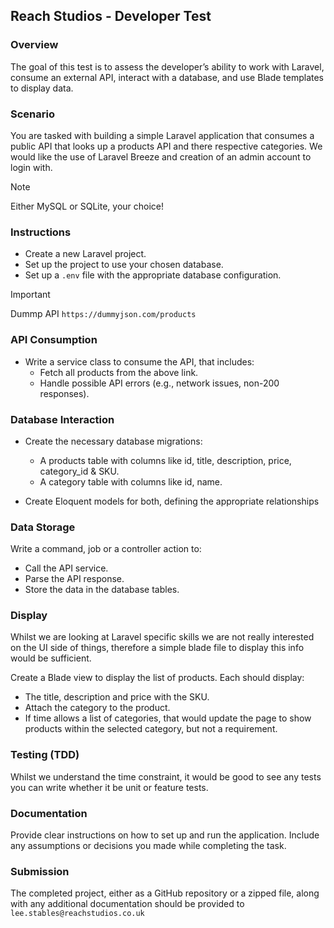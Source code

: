 ## Reach Studios - Developer Test


### Overview

The goal of this test is to assess the developer’s ability to work with Laravel, consume an external API, interact with a database, and use Blade templates to display data.

### Scenario

You are tasked with building a simple Laravel application that consumes a public API that looks up a products API and there respective categories.
We would like the use of Laravel Breeze and creation of an admin account to login with.

> [!NOTE]
> Either MySQL or SQLite, your choice!


### Instructions

+ Create a new Laravel project.
+ Set up the project to use your chosen database.
+ Set up a `.env` file with the appropriate database configuration.

> [!IMPORTANT]
> Dummp API `https://dummyjson.com/products`


### API Consumption

+ Write a service class to consume the API, that includes:
  + Fetch all products from the above link.
  + Handle possible API errors (e.g., network issues, non-200 responses).

### Database Interaction

+ Create the necessary database migrations:
  + A products table with columns like id, title, description, price, category_id & SKU.
  + A category table with columns like id, name.

+ Create Eloquent models for both, defining the appropriate relationships


### Data Storage

Write a command, job or a controller action to:

+ Call the API service.
+ Parse the API response.
+ Store the data in the database tables.


### Display

Whilst we are looking at Laravel specific skills we are not really interested on the UI side of things, therefore a simple blade file to display this info would be sufficient.

Create a Blade view to display the list of products. Each should display:
+ The title, description and price with the SKU.
+ Attach the category to the product.
+ If time allows a list of categories, that would update the page to show products within the selected category, but not a requirement.


### Testing (TDD)

Whilst we understand the time constraint, it would be good to see any tests you can write whether it be unit or feature tests.


### Documentation

Provide clear instructions on how to set up and run the application.
Include any assumptions or decisions you made while completing the task.


### Submission

The completed project, either as a GitHub repository or a zipped file, along with any additional documentation should be provided to `lee.stables@reachstudios.co.uk`
